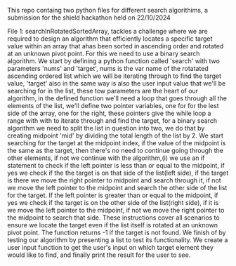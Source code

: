 This repo containg two python files for different search algorithims, a submission for the shield hackathon held on 22/10/2024

File 1: searchInRotatedSortedArray, tackles a challenge where we are required to design an algorithm that efficiently locates a specific target value within an array that ahas been sorted in ascending order and rotated at an unknown pivot point. For this we need to use a binary search algorithm. We start by defining a python function called 'search' with two parameters 'nums' and 'target', nums is the var name of the rotatated ascending ordered list which we will be iterating through to find the target value, 'target' also in the same way is also the user input value that we'll be searching for in the list, these tow parameters are the heart of our algorithm, in the defined function we'll need a loop that goes through all the elements of the list, we'll define two pointer variables, one for for the lest side of the array, one for the right, these pointers give the while loop a range with with to iterate through and find the target, for a binary search algorithm we need to split the list in question into two, we do that by creating midpoint 'mid' by dividing the total length of the list by 2. We start searching for the target at the midpoint index, if the value of the midpoint is the same as the target, then there's no need to continue going through the other elements, if not we continue with the algorithm,(i) we use an if statement to check if the left pointer is less than or equal to the midpoint, if yes we check if the the target is on that side of the list(left side), if the target is there we move the right pointer to midpoint and search through it, if not we move the left pointer to the midpoint and search the other side of the list for the target. If the left pointer is greater than or equal to the midpoint, if yes we check if the target is on the other side of the list(right side), if it is we move the left pointer to the midpoint, if not we move the right pointer to the midpoint to search that side.
These instructions cover all scenarios to ensure we locate the target even if the list itself is rotated at an unknown pivot point. 
The function returns -1 if the target is not found.
We finish of by testing our algorithm by presenting a list to test its functionality. We create a user input function to get the user's input on which target element they would like to find, and finally print the result for the user to see.


